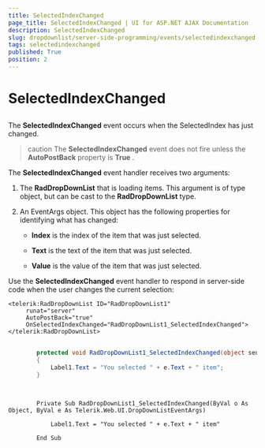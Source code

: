 ```yaml
---
title: SelectedIndexChanged
page_title: SelectedIndexChanged | UI for ASP.NET AJAX Documentation
description: SelectedIndexChanged
slug: dropdownlist/server-side-programming/events/selectedindexchanged
tags: selectedindexchanged
published: True
position: 2
---
```


# SelectedIndexChanged



## 

The **SelectedIndexChanged** event occurs when the SelectedIndex has just changed.

>caution The **SelectedIndexChanged** event does not fire unless the **AutoPostBack** property is **True** .
>


The **SelectedIndexChanged** event handler receives two arguments:

1. The **RadDropDownList** that is loading items. This argument is of type object, but can be cast to the **RadDropDownList** type.

2. An EventArgs object. This object has the following properties for identifying what has changed:

	* **Index** is the index of the item that was just selected.

	* **Text** is the text of the item that was just selected.

	* **Value** is the value of the item that was just selected.

Use the **SelectedIndexChanged** event handler to respond in server-side code when the user changes the current selection:

````ASPNET
<telerik:RadDropDownList ID="RadDropDownList1"
	 runat="server"
	 AutoPostBack="true"
	 OnSelectedIndexChanged="RadDropDownList1_SelectedIndexChanged">
</telerik:RadDropDownList>
````





````C#
	
	    protected void RadDropDownList1_SelectedIndexChanged(object sender, DropDownListEventArgs e)
	    {
	        Label1.Text = "You selected " + e.Text + " item";
	    }
	
````
````VB.NET
	
	    Private Sub RadDropDownList1_SelectedIndexChanged(ByVal o As Object, ByVal e As Telerik.Web.UI.DropDownListEventArgs)
	
	        Label1.Text = "You selected " + e.Text + " item"
	
	    End Sub
	
````

